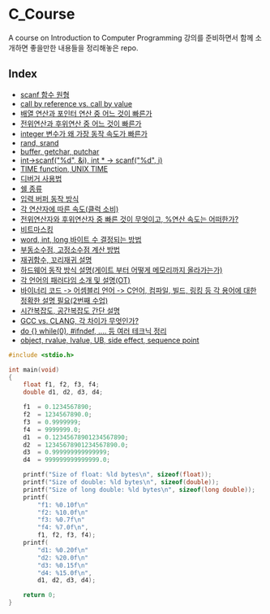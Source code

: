 # C_Course
A course on Introduction to Computer Programming
강의를 준비하면서 함께 소개하면 좋을만한 내용들을 정리해놓은 repo.

## Index
* [scanf 함수 원형]()
* [call by reference vs. call by value]()
* [배열 연산과 포인터 연산 중 어느 것이 빠른가]()
* [전위연산과 후위연산 중 어느 것이 빠른가]()
* [integer 변수가 왜 가장 동작 속도가 빠른가]()
* [rand, srand]()
* [buffer, getchar, putchar]()
* [int->scanf("%d", &i), int * -> scanf("%d", i)]()
* [TIME function, UNIX TIME]()
* [디버거 사용법]()
* [쉘 종류]()
* [입력 버퍼 동작 방식]()
* [각 연산자에 따른 속도(클럭 소비)]()
* [전위연산자와 후위연산자 중 빠른 것이 무엇이고, %연산 속도는 어떠한가?]()
* [비트마스킹]()
* [word, int, long 바이트 수 결정되는 방법]()
* [부동소수점, 고정소수점 계산 방법]()
* [재귀함수, 꼬리재귀 설명]()
* [하드웨어 동작 방식 설명(게이트 부터 어떻게 메모리까지 올라가는가)]()
* [각 언어의 패러다임 소개 및 설명(OT)]()
* [바이너리 코드 -> 어셈블리 언어 -> C언어, 컴파일, 빌드, 링킹 등 각 용어에 대한 정확한 설명 필요(2번째 수업)]()
* [시간복잡도, 공간복잡도 간단 설명]()
* [GCC vs. CLANG, 각 차이가 무엇인가?]()
* [do {} while(0), #ifndef, .... 등 여러 테크닉 정리]()
* [object, rvalue, lvalue, UB, side effect, sequence point]()

```C
#include <stdio.h>

int main(void)
{
    float f1, f2, f3, f4;
    double d1, d2, d3, d4;

    f1  = 0.1234567890;
    f2  = 1234567890.0;
    f3  = 0.9999999;
    f4  = 9999999.0;
    d1  = 0.12345678901234567890;
    d2  = 12345678901234567890.0;
    d3  = 0.999999999999999;
    d4  = 999999999999999.0;

    printf("Size of float: %ld bytes\n", sizeof(float));
    printf("Size of double: %ld bytes\n", sizeof(double));
    printf("Size of long double: %ld bytes\n", sizeof(long double));
    printf(
        "f1: %0.10f\n"
        "f2: %10.0f\n"
        "f3: %0.7f\n"
        "f4: %7.0f\n",
        f1, f2, f3, f4);
    printf(
        "d1: %0.20f\n"
        "d2: %20.0f\n"
        "d3: %0.15f\n"
        "d4: %15.0f\n",
        d1, d2, d3, d4);

    return 0;
}
```


